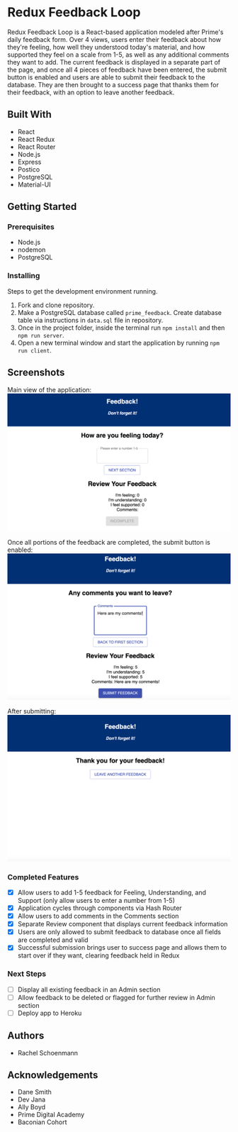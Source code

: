 # Redux Feedback Loop

Redux Feedback Loop is a React-based application modeled after Prime's daily feedback form. Over 4 views, users enter their feedback about how they're feeling, how well they understood today's material, and how supported they feel on a scale from 1-5, as well as any additional comments they want to add. The current feedback is displayed in a separate part of the page, and once all 4 pieces of feedback have been entered, the submit button is enabled and users are able to submit their feedback to the database. They are then brought to a success page that thanks them for their feedback, with an option to leave another feedback. 


## Built With
* React
* React Redux
* React Router
* Node.js
* Express
* Postico
* PostgreSQL
* Material-UI

## Getting Started

### Prerequisites
* Node.js
* nodemon
* PostgreSQL

### Installing
Steps to get the development environment running.

1. Fork and clone repository.
2. Make a PostgreSQL database called `prime_feedback`. Create database table via instructions in `data.sql` file in repository. 
3. Once in the project folder, inside the terminal run `npm install` and then `npm run server`.
4. Open a new terminal window and start the application by running `npm run client`.

## Screenshots

Main view of the application:
![main](screenshots/main-view.png)

Once all portions of the feedback are completed, the submit button is enabled:
![submit-button](screenshots/submit-button.png)

After submitting: 
![thank-you](screenshots/thank-you.png)

### Completed Features
- [x] Allow users to add 1-5 feedback for Feeling, Understanding, and Support (only allow users to enter a number from 1-5)
- [x] Application cycles through components via Hash Router
- [x] Allow users to add comments in the Comments section
- [x] Separate Review component that displays current feedback information
- [x] Users are only allowed to submit feedback to database once all fields are completed and valid
- [x] Successful submission brings user to success page and allows them to start over if they want, clearing feedback held in Redux

### Next Steps
- [ ] Display all existing feedback in an Admin section
- [ ] Allow feedback to be deleted or flagged for further review in Admin section
- [ ] Deploy app to Heroku

## Authors
* Rachel Schoenmann

## Acknowledgements
* Dane Smith
* Dev Jana
* Ally Boyd
* Prime Digital Academy
* Baconian Cohort
